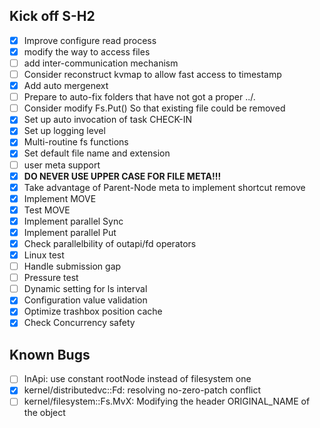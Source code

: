 ## Kick off S-H2

- [x] Improve configure read process
- [x] modify the way to access files
- [ ] add inter-communication mechanism
- [ ] Consider reconstruct kvmap to allow fast access to timestamp
- [x] Add auto mergenext
- [ ] Prepare to auto-fix folders that have not got a proper ../.
- [ ] Consider modify Fs.Put() So that existing file could be removed
- [x] Set up auto invocation of task CHECK-IN
- [x] Set up logging level
- [x] Multi-routine fs functions
- [x] Set default file name and extension
- [ ] user meta support
- [x] **DO NEVER USE UPPER CASE FOR FILE META!!!**
- [x] Take advantage of Parent-Node meta to implement shortcut remove
- [x] Implement MOVE
- [x] Test MOVE
- [x] Implement parallel Sync
- [x] Implement parallel Put
- [x] Check parallelbility of outapi/fd operators
- [x] Linux test
- [ ] Handle submission gap
- [ ] Pressure test
- [ ] Dynamic setting for ls interval
- [x] Configuration value validation
- [x] Optimize trashbox position cache
- [x] Check Concurrency safety

## Known Bugs
- [ ] InApi: use constant rootNode instead of filesystem one
- [x] kernel/distributedvc::Fd: resolving no-zero-patch conflict
- [ ] kernel/filesystem::Fs.MvX: Modifying the header ORIGINAL_NAME of the object
